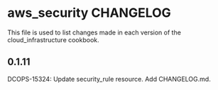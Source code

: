 aws_security CHANGELOG
==============================

This file is used to list changes made in each version of the cloud_infrastructure cookbook.

0.1.11
------
DCOPS-15324: Update security_rule resource. Add CHANGELOG.md.
